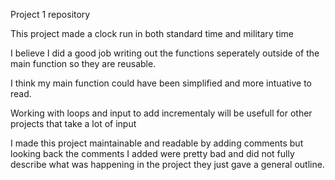 Project 1 repository

This project made a clock run in both standard time and military time

I believe I did a good job writing out the functions seperately outside of the main function so they are reusable.

I think my main function could have been simplified and more intuative to read.

Working with loops and input to add incrementaly will be usefull for other projects that take a lot of input

I made this project maintainable and readable by adding comments but looking back the comments I added were pretty bad and did not fully describe 
what was happening in the project they just gave a general outline. 

